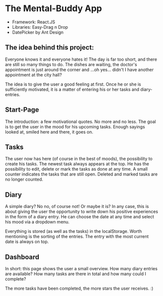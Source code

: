 # The Mental-Buddy App

- Framework: React.JS
- Libraries: Easy-Drag n Drop
- DatePicker by Ant Design

## The idea behind this project:

Everyone knows it and everyone hates it! The day is far too short, and there are still so many things to do. The dishes are waiting, the doctor's appointment is just around the corner and ...oh yes... didn't I have another appointment at the city hall?

The idea is to give the user a good feeling at first. Once he or she is sufficiently motivated, it is a matter of entering his or her tasks and diary- entries.

## Start-Page

The introduction: a few motivational quotes. No more and no less. The goal is to get the user in the mood for his upcoming tasks.
Enough sayings looked at, smiled here and there, it goes on.

## Tasks

The user now has here (of course in the best of moods), the possibility to create his tasks. The newest task always appears at the top. He has the possibility to edit, delete or mark the tasks as done at any time. A small counter indicates the tasks that are still open. Deleted and marked tasks are no longer counted.

## Diary

A simple diary? No no, of course not! Or maybe it is? In any case, this is about giving the user the opportunity to write down his positive experiences in the form of a diary entry. He can choose the date at any time and select his mood via a dropdown menu.

Everything is stored (as well as the tasks) in the localStorage. Worth mentioning is the sorting of the entries. The entry with the most current date is always on top.

## Dashboard

In short: this page shows the user a small overview. How many diary entries are available? How many tasks are there in total and how many could I complete?

The more tasks have been completed, the more stars the user receives. :)
